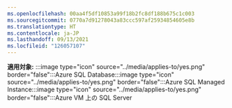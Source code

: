 ```yaml
---
ms.openlocfilehash: 00aa4f5df10853a99f18b2fc8df188b675c1c003
ms.sourcegitcommit: 0770a7d91278043a83ccc597af25934854605e8b
ms.translationtype: HT
ms.contentlocale: ja-JP
ms.lasthandoff: 09/13/2021
ms.locfileid: "126057107"
---
```

**適用対象:** :::image type="icon" source="../media/applies-to/yes.png" border="false":::Azure SQL Database:::image type="icon" source="../media/applies-to/yes.png" border="false":::Azure SQL Managed Instance:::image type="icon" source="../media/applies-to/yes.png" border="false":::Azure VM 上の SQL Server 
